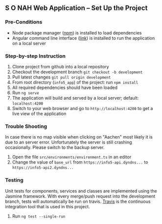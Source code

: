 ## S O NAH Web Application – Set Up the Project

### Pre-Conditions
- Node package manager ([npm](https://www.npmjs.com/get-npm?utm_source=house&utm_medium=homepage&utm_campaign=free%20orgs&utm_term=Install%20npm)) is installed to load dependencies
- Angular command line interface ([link](https://github.com/angular/angular-cli#prerequisites)) is installed to run the application on a local server

### Step-by-step Instruction 
1. Clone project from github into a local repository
2. Checkout the development branch `git checkout -b development`
3. Pull latest changes `git pull origin development`
4. From root directory (`info5_app`) of the project: run `npm install`
5. All required dependencies should have been loaded
6. Run `ng serve`
7. The application will build and served by a local server; default: `localhost:4200`
8. Switch to your web browser and go to `http://localhost:4200` to get a live view of the application

### Trouble Shooting
In case there is no map visible when clicking on "Aachen" most likely it is due to an server error. Unfortunately the server is still crashing occasionally. Please switch to the backup server.
1. Open the file `src/environments/environment.ts` in an editor
2. Change the value of `base_url` from `https://info5-api.dyndns...` to `https://info5-api2.dyndns...`

### Testing
Unit tests for components, services and classes are implemented using the Jasmine framework. With every merge/push request into the development branch, tests will automatically be run on travis. [Travis](https://travis-ci.org) is the continuous integration tool that is used in this project. 
1. Run `ng test --single-run`
